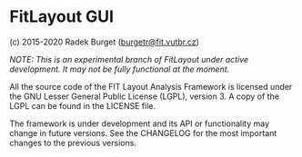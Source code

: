 FitLayout GUI
=============

(c) 2015-2020 Radek Burget (burgetr@fit.vutbr.cz)

*NOTE: This is an experimental branch of FitLayout under active development. It may not be fully functional at the moment.* 

All the source code of the FIT Layout Analysis Framework is licensed under the GNU Lesser General
Public License (LGPL), version 3. A copy of the LGPL can be found 
in the LICENSE file.

The framework is under development and its API or functionality may change in future versions.
See the CHANGELOG for the most important changes to the previous versions.
